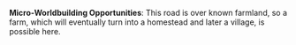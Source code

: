 
**Micro-Worldbuilding Opportunities**: This road is over known farmland, so a farm, which will eventually turn into a homestead and later a village, is possible here.
